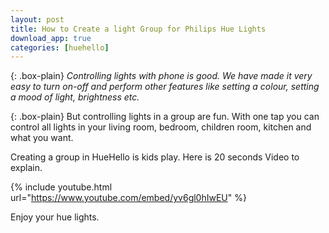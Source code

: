 ```yaml
---
layout: post
title: How to Create a light Group for Philips Hue Lights
download_app: true
categories: [huehello]
---
```

{: .box-plain}
 *Controlling lights with phone is good. We have made it very easy to turn on-off
 and perform other features like setting a colour, setting a mood of light,
brightness etc.*

{: .box-plain}
But controlling lights in a group are fun. With one tap you can control all
lights in your living room, bedroom, children room, kitchen and what you want.

Creating a group in HueHello is kids play. Here is 20 seconds Video to explain.

{% include youtube.html url="https://www.youtube.com/embed/yv6gl0hIwEU" %}

Enjoy your hue lights.

